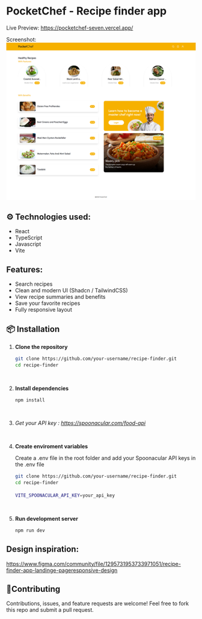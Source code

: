 # PocketChef - Recipe finder app

Live Preview: https://pocketchef-seven.vercel.app/

Screenshot:  <img src="/pocket-chef-sc.png" alt="PocketChef Screenshot"/>

<h2>⚙️ Technologies used:</h2>
<ul>
  <li>React</li>
  <li>TypeScript</li>
  <li>Javascript</li>
  <li>Vite</li>
</ul>

<h2>Features:</h2>

<ul>
  <li>Search recipes</li>
  <li>Clean and modern UI (Shadcn / TailwindCSS)</li>
  <li>View recipe summaries and benefits</li>
  <li>Save your favorite recipes</li>
  <li>Fully responsive layout</li>
</ul>

<h2>📦 Installation</h2>

1. **Clone the repository**
   
   ```bash
   git clone https://github.com/your-username/recipe-finder.git
   cd recipe-finder
<br>

2. **Install dependencies**
   
   ```bash
   npm install

<br>

3. *Get your API key : https://spoonacular.com/food-api*

<br>

4. **Create enviroment variables**
   
   Create a .env file in the root folder and add your Spoonacular API keys in the .env file
   ```bash
   git clone https://github.com/your-username/recipe-finder.git
   cd recipe-finder

   VITE_SPOONACULAR_API_KEY=your_api_key
   ```
<br>
   
5. **Run development server**
   
   ```bash
   npm run dev
   ```

<h2>Design inspiration:</h2>

https://www.figma.com/community/file/1295731953733971051/recipe-finder-app-landinge-pageresponsive-design

<h2>🤝Contributing</h2>
Contributions, issues, and feature requests are welcome!
Feel free to fork this repo and submit a pull request.




